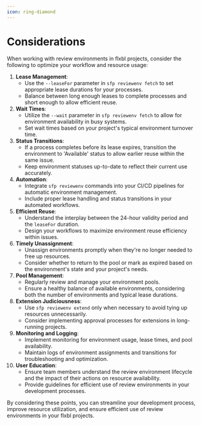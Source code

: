 ```yaml
---
icon: ring-diamond
---
```


# Considerations

When working with review environments in flxbl projects, consider the following to optimize your workflow and resource usage:

1. **Lease Management**:
   * Use the `--leaseFor` parameter in `sfp reviewenv fetch` to set appropriate lease durations for your processes.
   * Balance between long enough leases to complete processes and short enough to allow efficient reuse.
2. **Wait Times**:
   * Utilize the `--wait` parameter in `sfp reviewenv fetch` to allow for environment availability in busy systems.
   * Set wait times based on your project's typical environment turnover time.
3. **Status Transitions**:
   * If a process completes before its lease expires, transition the environment to 'Available' status to allow earlier reuse within the same issue.
   * Keep environment statuses up-to-date to reflect their current use accurately.
4. **Automation**:
   * Integrate `sfp reviewenv` commands into your CI/CD pipelines for automatic environment management.
   * Include proper lease handling and status transitions in your automated workflows.
5. **Efficient Reuse**:
   * Understand the interplay between the 24-hour validity period and the `leaseFor` duration.
   * Design your workflows to maximize environment reuse efficiency within issues.
6. **Timely Unassignment**:
   * Unassign environments promptly when they're no longer needed to free up resources.
   * Consider whether to return to the pool or mark as expired based on the environment's state and your project's needs.
7. **Pool Management**:
   * Regularly review and manage your environment pools.
   * Ensure a healthy balance of available environments, considering both the number of environments and typical lease durations.
8. **Extension Judiciousness**:
   * Use `sfp reviewenv extend` only when necessary to avoid tying up resources unnecessarily.
   * Consider implementing approval processes for extensions in long-running projects.
9. **Monitoring and Logging**:
   * Implement monitoring for environment usage, lease times, and pool availability.
   * Maintain logs of environment assignments and transitions for troubleshooting and optimization.
10. **User Education**:
    * Ensure team members understand the review environment lifecycle and the impact of their actions on resource availability.
    * Provide guidelines for efficient use of review environments in your development processes.

By considering these points, you can streamline your development process, improve resource utilization, and ensure efficient use of review environments in your flxbl projects.
